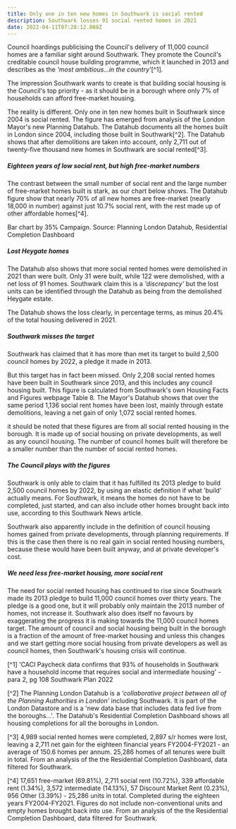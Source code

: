 ```yaml
---
title: Only one in ten new homes in Southwark is social rented
description: Southwark losses 91 social rented homes in 2021
date: 2022-04-11T07:28:12.088Z
---
```

Council hoardings publicising the Council's delivery of 11,000 council homes are a familiar sight around Southwark.  They promote the Council's creditable council house building programme, which it launched in 2013 and describes as the *'most ambitious...in the country'*[^1]*.*

The impression Southwark wants to create is that building social housing is the Council's top priority - as it should be in a borough where only 7% of households can afford free-market housing.

The reality is different.  Only one in ten new homes built in Southwark since 2004 is social rented.  The figure has emerged from analysis of the London Mayor's new Planning Datahub.  The Datahub documents all the homes built in London since 2004, including those built in Southwark[^2].  The Datahub shows that after demolitions are taken into account, only 2,711 out of twenty-five thousand new homes in Southwark are social rented[^3].

##### Eighteen years of low social rent, but high free-market numbers

The contrast between the small number of social rent and the large number of free-market homes built is stark, as our chart below shows.  The Datahub figure show that nearly 70% of all new homes are free-market (nearly 18,000 in number) against just 10.7% social rent, with the rest made up of other affordable homes[^4].

Bar chart by 35% Campaign.  Source: Planning London Datahub, Residential Completion Dashboard

##### Lost Heygate homes

The Datahub also shows that more social rented homes were demolished in 2021 than were built.  Only 31 were built, while 122 were demolished, with a net loss of 91 homes.  Southwark claim this is a *'discrepancy'* but the lost units can be identified through the Datahub as being from the demolished Heygate estate.

The Datahub shows the loss clearly, in percentage terms, as minus 20.4% of the total housing delivered in 2021.

##### Southwark misses the target

Southwark has claimed that it has more than met its target to build 2,500 council homes by 2022, a pledge it made in 2013.

But this target has in fact been missed.  Only 2,208 social rented homes have been built in Southwark since 2013, and this includes any council housing built.  This figure is calculated from Southwark's own Housing Facts and Figures webpage Table 8.  The Mayor's Datahub shows that over the same period 1,136 social rent homes have been lost, mainly through estate demolitions, leaving a net gain of only 1,072 social rented homes.

it should be noted that these figures are from all social rented housing in the borough.  It is made up of social housing on private developments, as well as any council housing.  The number of council homes built will therefore be a smaller number than the number of social rented homes.

##### The Council plays with the figures

Southwark is only able to claim that it has fulfilled its 2013 pledge to build 2,500 council homes by 2022, by using an elastic definition if what 'build' actually means.  For Southwark, it means the homes do not have to be completed, just started, and can also include other homes brought back into use, according to this Southwark News article.

Southwark also apparently include in the definition of council housing homes gained from private developments, through planning requirements.  If this is the case then there is no real gain in social rented housing numbers, because these would have been built anyway, and at private developer's cost.

##### We need less free-market housing, more social rent

The need for social rented housing has continued to rise since Southwark made its 2013 pledge to build 11,000 council homes over thirty years.  The pledge is a good one, but it will probably only maintain the 2013 number of homes, not increase it.  Southwark also does itself no favours by exaggerating the progress it is making towards the 11,000 council homes target.  The amount of council and social housing being built in the borough is a fraction of the amount of free-market housing and unless this changes and we start getting more social housing from private developers as well as council homes, then Southwark's housing crisis will continue.

[^1] 'CACI Paycheck data confirms that 93% of households in Southwark have a household income that requires social and intermediate housing' - para 2, pg 108 Southwark Plan 2022

[^2] The Planning London Datahub is a *'collaborative project between all of the Planning Authorities in London'* including Southwark.  It is part of the London Datastore and is a 'new data base that includes data fed live from the boroughs...'.  The Datahub's Residential Completion Dashboard shows all housing completions for all the boroughs in London.

[^3] 4,989 social rented homes were completed, 2,897 s/r homes were lost, leaving a 2,711 net gain for the eighteen financial years FY2004-FY2021 - an average of 150.6 homes per annum.  25,286 homes of all tenures were built in total.  From an analysis of the the Residential Completion Dashboard, data filtered for Southwark.

[^4] 17,651 free-market (69.81%), 2,711 social rent (10.72%), 339 affordable rent (1.34%), 3,572 intermediate (14.13%), 57 Discount Market Rent (0.23%), 956 Other (3.39%) - 25,286 units in total.  Completed during the eighteen years FY2004-FY2021.  Figures do not include non-conventional units and empty homes brought back into use.  From an analysis of the the Residential Completion Dashboard, data filtered for Southwark.